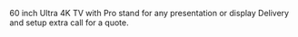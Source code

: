 60 inch Ultra 4K TV with Pro stand for any presentation or display
Delivery and setup extra call for a quote.
